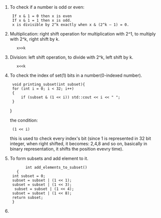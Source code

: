 1. To check if a number is odd or even:

        If x & 1 = 0 then x is even 
        If x & 1 = 1 then x is odd.
        x is divisible by 2^k exactly when x & (2^k – 1) = 0.
        
2. Multiplication: right shift operation for multiplication with 2^1, to multiply with 2^k, right shift by k.
          
          x>>k

3. Division: left shift operation, to divide with 2^k, left shift by k.
          
          x<<k
          
4. To check the index of set(1) bits in a number(0-indexed number). 
        
        void printing_subset(int subset){
        for (int i = 0; i < 32; i++) 
	    {
		    if (subset & (1 << i)) std::cout << i << " ";
	    }
      }
      
      
      the condition:
      
        (1 << i)
        
     this is used to check every index's bit (since 1 is represented in 32 bit integer, when right shifted, it becomes: 2,4,8 and so on, basically in binary representation, it shifts the position evevry time).
     
     
5. To form subsets and add element to it.   


              int add_elements_to_subset()
          {
        int subset = 0;
        subset = subset | (1 << 1);
        subset = subset | (1 << 3);
         subset = subset | (1 << 4);
        subset = subset | (1 << 8);
        return subset;
        }

6. 
